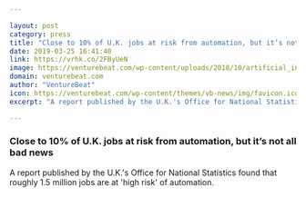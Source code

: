 ```yaml
---

layout: post
category: press
title: "Close to 10% of U.K. jobs at risk from automation, but it’s not all bad news"
date: 2019-03-25 16:41:40
link: https://vrhk.co/2FByUeN
image: https://venturebeat.com/wp-content/uploads/2018/10/artificial_intelligence.shutterstock_673672549.jpg?w=1200&strip=all
domain: venturebeat.com
author: "VentureBeat"
icon: https://venturebeat.com/wp-content/themes/vb-news/img/favicon.ico
excerpt: "A report published by the U.K.'s Office for National Statistics found that roughly 1.5 million jobs are at 'high risk' of automation."

---
```


### Close to 10% of U.K. jobs at risk from automation, but it’s not all bad news

A report published by the U.K.'s Office for National Statistics found that roughly 1.5 million jobs are at 'high risk' of automation.
